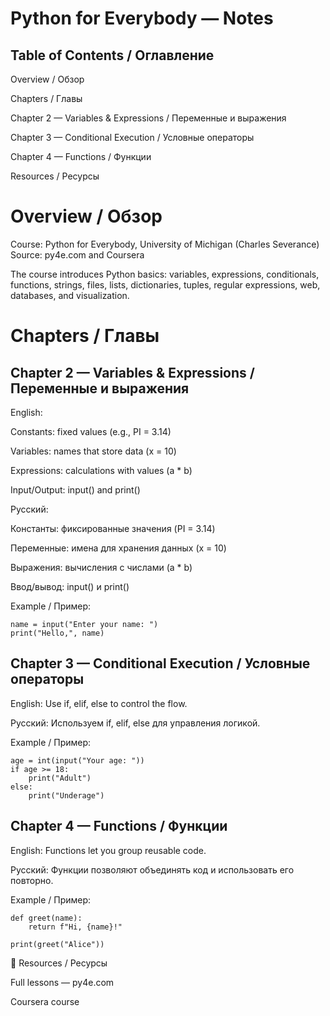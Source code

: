 # Python for Everybody — Notes

## Table of Contents / Оглавление

Overview / Обзор

Chapters / Главы

Chapter 2 — Variables & Expressions / Переменные и выражения

Chapter 3 — Conditional Execution / Условные операторы

Chapter 4 — Functions / Функции

Resources / Ресурсы

# Overview / Обзор

Course: Python for Everybody, University of Michigan (Charles Severance)
Source: py4e.com
 and Coursera

The course introduces Python basics: variables, expressions, conditionals, functions, strings, files, lists, dictionaries, tuples, regular expressions, web, databases, and visualization.

# Chapters / Главы
## Chapter 2 — Variables & Expressions / Переменные и выражения

English:

Constants: fixed values (e.g., PI = 3.14)

Variables: names that store data (x = 10)

Expressions: calculations with values (a * b)

Input/Output: input() and print()

Русский:

Константы: фиксированные значения (PI = 3.14)

Переменные: имена для хранения данных (x = 10)

Выражения: вычисления с числами (a * b)

Ввод/вывод: input() и print()

Example / Пример:
```
name = input("Enter your name: ")
print("Hello,", name)
```
## Chapter 3 — Conditional Execution / Условные операторы

English:
Use if, elif, else to control the flow.

Русский:
Используем if, elif, else для управления логикой.

Example / Пример:
```
age = int(input("Your age: "))
if age >= 18:
    print("Adult")
else:
    print("Underage")
```
## Chapter 4 — Functions / Функции

English:
Functions let you group reusable code.

Русский:
Функции позволяют объединять код и использовать его повторно.

Example / Пример:
```
def greet(name):
    return f"Hi, {name}!"

print(greet("Alice"))
```
🔗 Resources / Ресурсы

Full lessons — py4e.com

Coursera course
